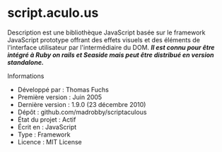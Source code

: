 # script.aculo.us

Description   est une bibliothèque JavaScript basée sur le framework JavaScript prototype offrant des effets visuels et des éléments de l'interface utilisateur par l'intermédiaire du DOM.
***Il est connu pour être intégré à Ruby on rails et Seaside mais peut être distribué en version standalone.***


Informations

 - Développé par : Thomas Fuchs
 -  Première version : Juin 2005
 -  Dernière version : 1.9.0 (23 décembre 2010)     
 -  Dépôt : 	github.com/madrobby/scriptaculous 
 - État du projet : Actif 
 - Écrit en : JavaScript 
 - Type :	Framework 
 - Licence : MIT License
